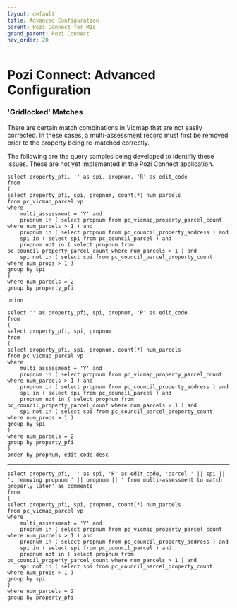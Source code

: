 ```yaml
---
layout: default
title: Advanced Configuration
parent: Pozi Connect for M1s
grand_parent: Pozi Connect
nav_order: 20
---
```


# Pozi Connect: Advanced Configuration

### 'Gridlocked' Matches

There are certain match combinations in Vicmap that are not easily corrected. In these cases, a multi-assessment record must first be removed prior to the property being re-matched correctly.

The following are the query samples being developed to identifiy these issues. These are not yet implemented in the Pozi Connect application.

```
select property_pfi, '' as spi, propnum, 'R' as edit_code
from
(
select property_pfi, spi, propnum, count(*) num_parcels
from pc_vicmap_parcel vp
where
    multi_assessment = 'Y' and    
    propnum in ( select propnum from pc_vicmap_property_parcel_count where num_parcels > 1 ) and
    propnum in ( select propnum from pc_council_property_address ) and
    spi in ( select spi from pc_council_parcel ) and
    propnum not in ( select propnum from pc_council_property_parcel_count where num_parcels > 1 ) and    
    spi not in ( select spi from pc_council_parcel_property_count where num_props > 1 )    
group by spi
)
where num_parcels = 2
group by property_pfi

union

select '' as property_pfi, spi, propnum, 'P' as edit_code
from
(
select property_pfi, spi, propnum
from
(
select property_pfi, spi, propnum, count(*) num_parcels
from pc_vicmap_parcel vp
where
    multi_assessment = 'Y' and    
    propnum in ( select propnum from pc_vicmap_property_parcel_count where num_parcels > 1 ) and
    propnum in ( select propnum from pc_council_property_address ) and
    spi in ( select spi from pc_council_parcel ) and
    propnum not in ( select propnum from pc_council_property_parcel_count where num_parcels > 1 ) and    
    spi not in ( select spi from pc_council_parcel_property_count where num_props > 1 )    
group by spi
)
where num_parcels = 2
group by property_pfi
)
order by propnum, edit_code desc
```
---

```
select property_pfi, '' as spi, 'R' as edit_code, 'parcel ' || spi || ': removing propnum ' || propnum || ' from multi-assessment to match properly later' as comments
from
(
select property_pfi, spi, propnum, count(*) num_parcels
from pc_vicmap_parcel vp
where
    multi_assessment = 'Y' and    
    propnum in ( select propnum from pc_vicmap_property_parcel_count where num_parcels > 1 ) and
    propnum in ( select propnum from pc_council_property_address ) and
    spi in ( select spi from pc_council_parcel ) and
    propnum not in ( select propnum from pc_council_property_parcel_count where num_parcels > 1 ) and    
    spi not in ( select spi from pc_council_parcel_property_count where num_props > 1 )        
group by spi
)
where num_parcels = 2
group by property_pfi
```
